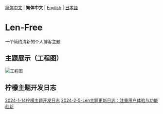  [简体中文](README.md) | **繁体中文** | [English](README_en.md) | [日本語](README_jp.md)

# Len-Free
一个简约清新的个人博客主题
## 主题展示（工程图）
![工程图](https://github.com/Clearlemon/Len-Free/assets/76205031/b9127bc7-63c0-4c2c-859d-7385a225d385)

## 柠檬主题开发日志
[2024-1-14柠檬主题开发日志](https://dmyblog.cn/1485.html)
[2024-2-5-Len主题更新日志：注重用户体验与功能创新](https://dmyblog.cn/1524.html)

